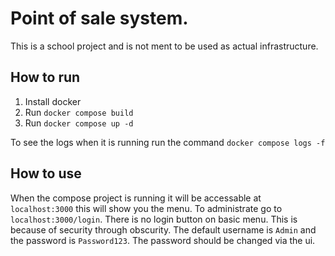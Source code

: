 # Point of sale system.
This is a school project and is not ment to be used
as actual infrastructure. 

## How to run
1. Install docker
2. Run `docker compose build`
3. Run `docker compose up -d`

To see the logs when it is running run the command `docker compose logs -f`

## How to use
When the compose project is running it will be accessable at `localhost:3000`
this will show you the menu. To administrate go to `localhost:3000/login`. 
There is no login button on basic menu. This is because of security through
obscurity. The default username is `Admin` and the password is `Password123`.
The password should be changed via the ui.


